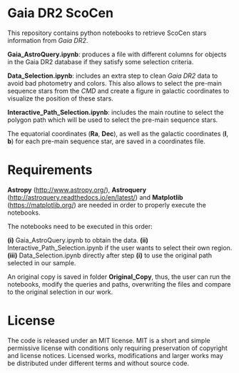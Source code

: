 # Gaia DR2 ScoCen

This repository contains python notebooks to retrieve ScoCen stars information from *Gaia DR2*. 

__Gaia_AstroQuery.ipynb__: produces a file with different columns for objects in the Gaia DR2 database if they satisfy some selection criteria.

__Data_Selection.ipynb__: includes an extra step to clean *Gaia DR2* data to avoid bad photometry and colors. This also allows to select the pre-main sequence stars from the *CMD* and create a figure in galactic coordinates to visualize the position of these stars.

__Interactive_Path_Selection.ipynb__: includes the main routine to select the polygon path which will be used to select the pre-main sequence stars.

The equatorial coordinates (__Ra__, __Dec__), as well as the galactic coordinates (__l__, __b__) for each pre-main sequence star,  are saved in a coordinates file. 

# Requirements

__Astropy__ (http://www.astropy.org/), __Astroquery__ (http://astroquery.readthedocs.io/en/latest/) and __Matplotlib__ (https://matplotlib.org/) are needed in order to properly execute the notebooks. 

The notebooks need to be executed in this order: 

__(i)__  Gaia_AstroQuery.ipynb to obtain the data.
__(ii)__ Interactive_Path_Selection.ipynb if the user wants to select their own region. 
__(iii)__ Data_Selection.ipynb directly after step __(i)__ to use the original path selected in our sample. 

An original copy is saved in folder __Original_Copy__, thus, the user can run the notebooks, modify the queries and paths, overwriting the files and compare to the original selection in our work. 

# License

The code is released under an MIT license. MIT is a short and simple permissive license with conditions only requiring preservation of copyright and license notices. Licensed works, modifications and larger works may be distributed under different terms and without source code.
